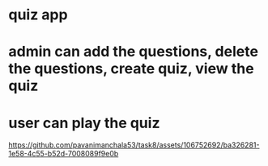 # quiz app
 # admin can add the questions, delete the questions, create quiz, view the quiz
 # user can play the quiz

https://github.com/pavanimanchala53/task8/assets/106752692/ba326281-1e58-4c55-b52d-7008089f9e0b

